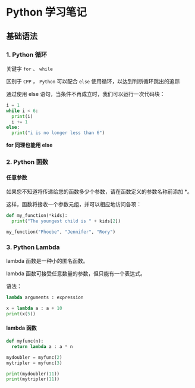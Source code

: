 # Python 学习笔记

## 基础语法

### 1. Python 循环

关键字 `for` 、 `while`

区别于 `CPP` ， `Python` 可以配合 `else` 使用循环，以达到判断循环跳出的追踪

通过使用 else 语句，当条件不再成立时，我们可以运行一次代码块：

```python
i = 1
while i < 6:
  print(i)
  i += 1
else:
  print("i is no longer less than 6")
```

**for 同理也能用 else**

### 2. Python 函数

#### 任意参数

如果您不知道将传递给您的函数多少个参数，请在函数定义的参数名称前添加 *。

这样，函数将接收一个参数元组，并可以相应地访问各项：

```python
def my_function(*kids):
  print("The youngest child is " + kids[2])

my_function("Phoebe", "Jennifer", "Rory")
```

### 3. Python Lambda

lambda 函数是一种小的匿名函数。

lambda 函数可接受任意数量的参数，但只能有一个表达式。

语法：

```python
lambda arguments : expression
```

```python
x = lambda a : a + 10
print(x(5))
```

#### lambda 函数

```python
def myfunc(n):
  return lambda a : a * n

mydoubler = myfunc(2)
mytripler = myfunc(3)

print(mydoubler(11)) 
print(mytripler(11))
```